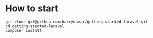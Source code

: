 # How to start

```
git clone git@github.com:harryosmar/getting-started-laravel.git
cd getting-started-laravel
composer install
```
